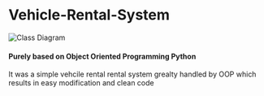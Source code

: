 # Vehicle-Rental-System

![Class Diagram](https://user-images.githubusercontent.com/59080575/117108114-27d97c00-ad9c-11eb-82ef-b4e3d8f66d9d.png)

#### Purely based on Object Oriented Programming Python
It was a simple vehcile rental rental system grealty handled by OOP which results in easy modification and clean code
